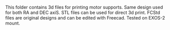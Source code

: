 This folder contains 3d files for printing motor supports. 
Same design used for both RA and DEC axiS.
STL files can be used for direct 3d print.
FCStd files are original designs and can be edited with Freecad.
Tested on EXOS-2 mount.
